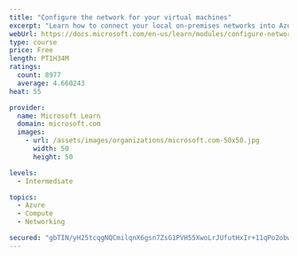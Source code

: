 ```yaml
---
title: "Configure the network for your virtual machines"
excerpt: "Learn how to connect your local on-premises networks into Azure using virtual networks, VPN gateways, and Azure ExpressRoute."
webUrl: https://docs.microsoft.com/en-us/learn/modules/configure-network-for-azure-virtual-machines/
type: course
price: Free
length: PT1H34M
ratings:
  count: 8977
  average: 4.660243
heat: 55

provider:
  name: Microsoft Learn
  domain: microsoft.com
  images:
    - url: /assets/images/organizations/microsoft.com-50x50.jpg
      width: 50
      height: 50

levels:
  - Intermediate

topics:
  - Azure
  - Compute
  - Networking

secured: "gbTIN/yH25tcqgNQCmilqnX6gsn7ZsG1PVH55XwoLrJUfutHxIr+11qPo2obwqTGap8pzMR4cOIljCDOpEqehvIHRi5iylglg06NLjfiZTmIKYf+yUsEhEa7tVqfuSXtarvX7KJJFyvVLvwNMm+tn5XWX1+D5+9RzB2Ww/ZNCh9KbW7EuotnVYfyYoh2T9XJRolbHDj5sJ5wGyDtJ9Pg+VDVxIhLF98bvnubpZ1BURvu5CBdMNZqQMPoXoJz9dxJsl8RP0m3udOODwjXy/08tTc0x70jFibhiw2TujPD9+P/pyo07Xs7JR9N281XHv3LC8piO27SGm96ECVRaGiREF0z6kMT8GM+Tb346Ck78BN0/bgzZG2oUXS+3C0UtYwiagoK0ljaqyRrqx+37Y3lJOcP82v038TmHnqs0S0ZPRk=;IMzaQBYyWherr9uWbbg3Jw=="
---
```



